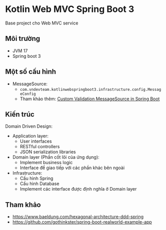 # Kotlin Web MVC Spring Boot 3

Base project cho Web MVC service

## Môi trường

- JVM 17
- Spring boot 3

## Một số cấu hình

- MessageSource:
  - `com.vndevteam.kotlinwebspringboot3.infrastructure.config.MessageConfig`
  - Tham khảo thêm: [Custom Validation MessageSource in Spring Boot](https://www.baeldung.com/spring-custom-validation-message-source)

## Kiến trúc
Domain Driven Design:
- Application layer:
  - User interfaces
  - RESTful controllers
  - JSON serialization libraries
- Domain layer (Phần cốt lõi của ứng dụng):
  - Implement business logic
  - Interface để giao tiếp với các phần khác bên ngoài
- Infrastructure:
  - Cấu hình Spring
  - Cấu hình Database
  - Implement các interface được định nghĩa ở Domain layer

## Tham khảo

- https://www.baeldung.com/hexagonal-architecture-ddd-spring
- https://github.com/gothinkster/spring-boot-realworld-example-app
